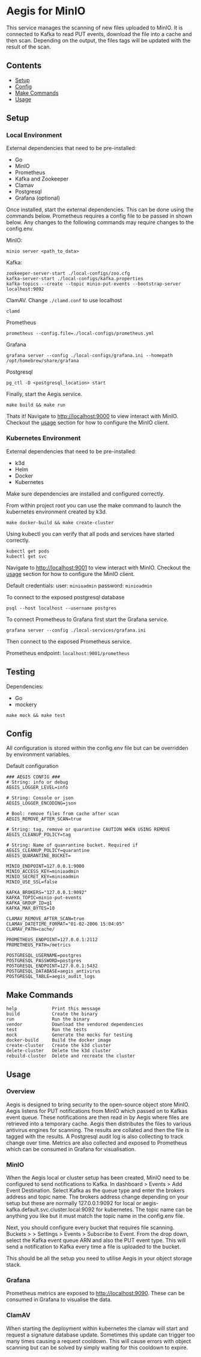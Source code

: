 # Aegis for MinIO

This service manages the scanning of new files uploaded to MinIO. It is connected to Kafka to read PUT events, download the file into a cache and then scan. Depending on the output, the files tags will be updated with the result of the scan.

## Contents

- [Setup](#setup)
- [Config](#config)
- [Make Commands](#make-commands)
- [Usage](#usage)

## Setup

### Local Environment

External dependencies that need to be pre-installed:

- Go
- MinIO
- Prometheus
- Kafka and Zookeeper
- Clamav
- Postgresql
- Grafana (optional)

Once installed, start the external dependencies. This can be done using the
commands below. Prometheus requires a config file to be passed in shown below.
Any changes to the following commands may require changes to the config.env.

MinIO:

```console
minio server <path_to_data>
```

Kafka:

```console
zookeeper-server-start ./local-configs/zoo.cfg
kafka-server-start ./local-configs/kafka.properties
kafka-topics --create --topic minio-put-events --bootstrap-server localhost:9092
```

ClamAV. Change `./clamd.conf` to use localhost

```console
clamd
```

Prometheus

```console
prometheus --config.file=./local-configs/prometheus.yml
```

Grafana

```console
grafana server --config ./local-configs/grafana.ini --homepath /opt/homebrew/share/grafana
```

Postgresql

```console
pg_ctl -D <postgresql_location> start
```

Finally, start the Aegis service.

```console
make build && make run
```

Thats it! Navigate to [http://localhost:9000](http://localhost:9000) to view
interact with MinIO. Checkout the [usage](#usage) section for how to configure the MinIO client.

### Kubernetes Environment

External dependencies that need to be pre-installed:

- k3d
- Helm
- Docker
- Kubernetes

Make sure dependencies are installed and configured correctly.

From within project root you can use the make command to launch the kubernetes environment created by k3d.

```console
make docker-build && make create-cluster
```

Using kubectl you can verify that all pods and services have started correctly.

```console
kubectl get pods
kubectl get svc
```

Navigate to [http://localhost:9001](http://localhost:9001) to view interact with
MinIO. Checkout the [usage](#usage) section for how to configure the MinIO client.

Default credentials:
user: `minioadmin`
password: `minioadmin`

To connect to the exposed postgresql database

```console
psql --host localhost --username postgres
```

To connect Prometheus to Grafana first start the Grafana service.

```console
grafana server --config ./local-services/grafana.ini
```

Then connect to the exposed Prometheus service.

Prometheus endpoint: `localhost:9001/prometheus`

## Testing

Dependencies:

- Go
- mockery

```console
make mock && make test
```

## Config

All configuration is stored within the config.env file but can be overridden by environment variables.

Default configuration

```env
### AEGIS CONFIG ###
# String: info or debug
AEGIS_LOGGER_LEVEL=info

# String: Console or json
AEGIS_LOGGER_ENCODING=json

# Bool: remove files from cache after scan
AEGIS_REMOVE_AFTER_SCAN=true

# String: tag, remove or quarantine CAUTION WHEN USING REMOVE
AEGIS_CLEANUP_POLICY=tag

# String: Name of quanrantine bucket. Required if AEGIS_CLEANUP_POLICY=quarantine
AEGIS_QUARANTINE_BUCKET=

MINIO_ENDPOINT=127.0.0.1:9000
MINIO_ACCESS_KEY=minioadmin
MINIO_SECRET_KEY=minioadmin
MINIO_USE_SSL=false

KAFKA_BROKERS="127.0.0.1:9092"
KAFKA_TOPIC=minio-put-events
KAFKA_GROUP_ID=g1
KAFKA_MAX_BYTES=10

CLAMAV_REMOVE_AFTER_SCAN=true
CLAMAV_DATETIME_FORMAT="01-02-2006 15:04:05"
CLAMAV_PATH=cache/

PROMETHEUS_ENDPOINT=127.0.0.1:2112
PROMETHEUS_PATH=/metrics

POSTGRESQL_USERNAME=postgres
POSTGRESQL_PASSWORD=postgres
POSTGRESQL_ENDPOINT=127.0.0.1:5432
POSTGRESQL_DATABASE=aegis_antivirus
POSTGRESQL_TABLE=aegis_audit_logs
```

## Make Commands

```console
help             Print this message
build            Create the binary
run              Run the binary
vendor           Download the vendored dependencies
test             Run the tests
mock             Generate the mocks for testing
docker-build     Build the docker image
create-cluster   Create the k3d cluster
delete-cluster   Delete the k3d cluster
rebuild-cluster  Delete and recreate the cluster
```

## Usage

### Overview

Aegis is designed to bring security to the open-source object store MinIO. Aegis listens for PUT notifications from MinIO which passed on to Kafkas event queue. These notifications are then read in by Aegis where files are retrieved into a temporary cache. Aegis then distributes the files to various antivirus engines for scanning. The results are collated and then the file is tagged with the results. A Postgresql audit log is also collecting to track change over time. Metrics are also collected and exposed to Prometheus which can be consumed in Grafana for visualisation.

### MinIO

When the Aegis local or cluster setup has been created, MinIO need to be configured to send notifications to Kafka. In dashboard > Events > Add Event Destination. Select Kafka as the queue type and enter the brokers address and topic name. The brokers address change depending on your setup but these are normally 127.0.0.1:9092 for local or aegis-kafka.default.svc.cluster.local:9092 for kubernetes. The topic name can be anything you like but it must match the topic name in the config.env file.

Next, you should configure every bucket that requires file scanning. Buckets > <bucket> > Settings > Events > Subscribe to Event. From the drop down, select the Kafka event queue ARN and also the PUT event type. This will send a notification to Kafka every time a file is uploaded to the bucket.

This should be all the setup you need to utilise Aegis in your object storage stack.

### Grafana

Prometheus metrics are exposed to [http://localhost:9090](http://localhost:9090). These can be consumed in Grafana to visualise the data.

### ClamAV

When starting the deployment within kubernetes the clamav will start and request a signature database update. Sometimes this update can trigger too many times causing a request cooldown. This will cause errors with object scanning but can be solved by simply waiting for this cooldown to expire.
